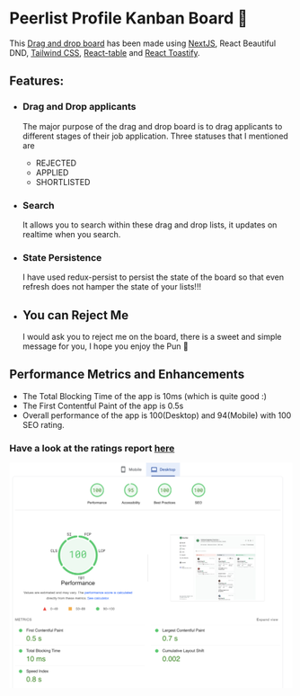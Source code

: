 # Peerlist Profile Kanban Board 💚

This [Drag and drop board](https://dnd-theta.vercel.app/) has been made using [NextJS](https://nextjs.org/), React Beautiful DND, [Tailwind CSS](https://tailwindcss.com/), [React-table](https://react-table.tanstack.com/) and [React Toastify](https://github.com/fkhadra/react-toastify#readme). 


## Features:


- ### Drag and Drop applicants
  The major purpose of the drag and drop board is to drag applicants to different stages of their job application. Three statuses that I mentioned are<br/>
  - REJECTED
  - APPLIED
  - SHORTLISTED

- ### Search 
  It allows you to search within these drag and drop lists, it updates on realtime when you search.

- ### State Persistence
  I have used redux-persist to persist the state of the board so that even refresh does not hamper the state of your lists!!!

- ## You can Reject Me
  I would ask you to reject me on the board, there is a sweet and simple message for you, I hope you enjoy the Pun 💚



## Performance Metrics and Enhancements
- The Total Blocking Time of the app is 10ms (which is quite good :)
- The First Contentful Paint of the app is 0.5s
- Overall performance of the app is 100(Desktop) and 94(Mobile) with 100 SEO rating.

### Have a look at the ratings report [here](https://pagespeed.web.dev/analysis/https-dnd-theta-vercel-app/8oclfhiqzo?form_factor=desktop)

![rating report](https://github.com/xanxit/dnd/blob/master/public/rating.png)
